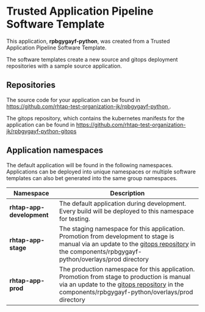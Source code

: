 # Trusted Application Pipeline Software Template

This application, **rpbgygayf-python**, was created from a Trusted Application Pipeline Software Template.

The software templates create a new source and gitops deployment repositories with a sample source application. 

## Repositories

The source code for your application can be found in [https://github.com/rhtap-test-organization-jk/rpbgygayf-python ](https://github.com/rhtap-test-organization-jk/rpbgygayf-python ).
 
The gitops repository, which contains the kubernetes manifests for the application can be found in 
[https://github.com/rhtap-test-organization-jk/rpbgygayf-python-gitops ](https://github.com/rhtap-test-organization-jk/rpbgygayf-python-gitops ) 

## Application namespaces 

The default application will be found in the following namespaces. Applications can be deployed into unique namespaces or multiple software templates can also bet generated into the same group namespaces.  

|  Namespace   |  Description   |  
| -------- | -------- |   
| **rhtap-app-development** | The default application during development. Every build will be deployed to this namespace for testing. | 
| **rhtap-app-stage** | The staging namespace for this application. Promotion from development to stage is manual via an update to the [gitops repository](https://github.com/rhtap-test-organization-jk/rpbgygayf-python-gitops ) in the components/rpbgygayf-python/overlays/prod directory |  
| **rhtap-app-prod** | The production namespace for this application. Promotion from stage to production is manual via an update to the [gitops repository](https://github.com/rhtap-test-organization-jk/rpbgygayf-python-gitops ) in the components/rpbgygayf-python/overlays/prod directory | 